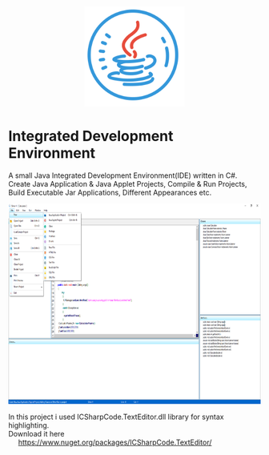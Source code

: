 <p align="center">
<img src="./resx/logo.png" width="200" height="200"/>
</p>

# Integrated Development Environment
A small Java Integrated Development Environment(IDE) written in C#.<br/>
Create Java Application & Java Applet Projects, Compile & Run Projects, Build Executable Jar Applications, Different Appearances etc.

<p align="center">
<img src="./resx/screenshot.png" width="720" height="400"/>
</p>

In this project i used ICSharpCode.TextEditor.dll library for syntax highlighting.<br/>
Download it here<br/>
&nbsp;&nbsp;&nbsp;&nbsp;  https://www.nuget.org/packages/ICSharpCode.TextEditor/


